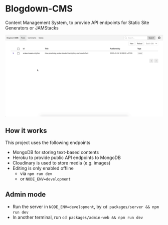 # Blogdown-CMS

Content Management System, to provide API endpoints for Static Site Generators or JAMStacks

![App preview](/docs/preview.gif)

## How it works

This project uses the following endpoints

- MongoDB for storing text-based contents
- Heroku to provide public API endpoints to MongoDB
- Cloudinary is used to store media (e.g. images)
- Editing is only enabled offline
  - via `npm run dev`
  - or `NODE_ENV=development`

## Admin mode

- Run the server in `NODE_ENV=development`, by `cd packages/server && npm run dev`
- In another terminal, run `cd packages/admin-web && npm run dev`
